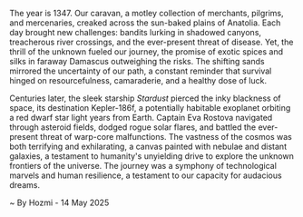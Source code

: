 
The year is 1347.  Our caravan, a motley collection of merchants, pilgrims, and mercenaries, creaked across the sun-baked plains of Anatolia.  Each day brought new challenges: bandits lurking in shadowed canyons, treacherous river crossings, and the ever-present threat of disease.  Yet, the thrill of the unknown fueled our journey, the promise of exotic spices and silks in faraway Damascus outweighing the risks. The shifting sands mirrored the uncertainty of our path, a constant reminder that survival hinged on resourcefulness, camaraderie, and a healthy dose of luck.


Centuries later, the sleek starship *Stardust* pierced the inky blackness of space, its destination Kepler-186f, a potentially habitable exoplanet orbiting a red dwarf star light years from Earth.  Captain Eva Rostova navigated through asteroid fields, dodged rogue solar flares, and battled the ever-present threat of warp-core malfunctions.  The vastness of the cosmos was both terrifying and exhilarating, a canvas painted with nebulae and distant galaxies, a testament to humanity's unyielding drive to explore the unknown frontiers of the universe.  The journey was a symphony of technological marvels and human resilience, a testament to our capacity for audacious dreams.

~ By Hozmi - 14 May 2025
